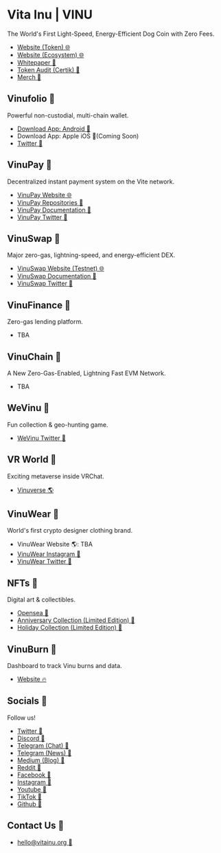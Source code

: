 # Vita Inu | VINU
The World's First Light-Speed, Energy-Efficient Dog Coin with Zero Fees.
- [Website (Token) 🌐](https://vitainu.org)
- [Website (Ecosystem) 🌐](https://vinu.org)
- [Whitepaper 📜](https://vitainu.org/whitepaper)
- [Token Audit (Certik) 🔎](https://www.certik.com/projects/vita-inu)
- [Merch 🛒](https://www.redbubble.com/shop/ap/100921734)

## Vinufolio 🔗
Powerful non-custodial, multi-chain wallet.
- [Download App: Android 🤖](https://play.google.com/store/apps/details?id=clutchnetwork.io)
- Download App: Apple iOS 🍎(Coming Soon)
- [Twitter 💬](https://twitter.com/vinufolio)

## VinuPay 🔗
Decentralized instant payment system on the Vite network.
- [VinuPay Website 🌐](https://github.com/VinuPay/VinuPay-Web)
- [VinuPay Repositories 📃](https://github.com/VinuPay/)
- [VinuPay Documentation 📜](https://docs.vinu.cash)
- [VinuPay Twitter 💬](https://twitter.com/vinupay)

## VinuSwap 🔗
Major zero-gas, lightning-speed, and energy-efficient DEX.
- [VinuSwap Website (Testnet) 🌐](https://testnet.vinuswap.org/)
- [VinuSwap Documentation 📜](https://app.gitbook.com/s/7CmxJ9ixtVGlMroqKFHM/)
- [VinuSwap Twitter 💬](https://twitter.com/vinu_swap)

## VinuFinance 🔗
Zero-gas lending platform.
- TBA

## VinuChain 🔗
A New Zero-Gas-Enabled, Lightning Fast EVM Network.
- TBA

## WeVinu 🔗
Fun collection & geo-hunting game.
- [WeVinu Twitter 💬](https://twitter.com/wevinu)

## VR World 🔗
Exciting metaverse inside VRChat.
- [Vinuverse 🌎](https://vrchat.com/home/launch?worldId=wrld_42590565-868e-4c71-9955-842c5c4680e5)

## VinuWear 🔗
World's first crypto designer clothing brand.
- VinuWear Website 🌎: TBA
- [VinuWear Instagram 📸](https://instagram.com/vinuwear)
- [VinuWear Twitter 💬](https://twitter.com/vinuwear)

## NFTs 🔗
Digital art & collectibles.
- [Opensea 🌊](https://opensea.io/VitaInuCoin?tab=created)
- [Anniversary Collection (Limited Edition) 🎨](https://opensea.io/collection/vinuanniversary)
- [Holiday Collection (Limited Edition) 🎨](https://opensea.io/collection/vita-inu-holiday-collection)

## VinuBurn 🔗
Dashboard to track Vinu burns and data.
- [Website 🔥](https://vinuburn.com/)

## Socials 🔗
Follow us!
- [Twitter 💬](https://twitter.com/vitainucoin)
- [Discord 💬](https://discord.gg/vitainu)
- [Telegram (Chat) 💬](https://t.me/vitainu)
- [Telegram (News) 💬](https://t.me/vinu_news)
- [Medium (Blog) 💬](https://medium.com/@vitainu)
- [Reddit 💬](https://reddit.com/r/vitainu)
- [Facebook 💬](https://facebook.com/vitainucoin)
- [Instagram 💬](https://instagram.com/vitainucoin)
- [Youtube 💬](https://youtube.com/@VitaInuCoin)
- [TikTok 💬](https://tiktok.com/@vitainucoin)
- [Github 💬](https://github.com/vita-inu)

## Contact Us 🔗
- [hello@vitainu.org 📧](mailto:hello@vitainu.org)
